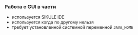 ﻿
### Работа с GUI в части

* используется SIKULE iDE
* используется когда по другому нельзя
* требует установленной системной переменной ```JAVA_HOME```


